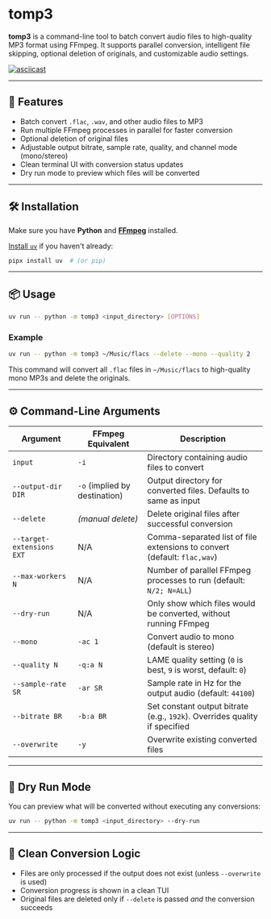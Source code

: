 # tomp3

**tomp3** is a command-line tool to batch convert audio files to high-quality MP3 format using FFmpeg. It supports parallel conversion, intelligent file skipping, optional deletion of originals, and customizable audio settings.

[![asciicast](https://asciinema.org/a/MoVkZr3BnlulPpEQAdwirBBf7.svg)](https://asciinema.org/a/MoVkZr3BnlulPpEQAdwirBBf7)

---

## 🚀 Features

- Batch convert `.flac`, `.wav`, and other audio files to MP3
- Run multiple FFmpeg processes in parallel for faster conversion
- Optional deletion of original files
- Adjustable output bitrate, sample rate, quality, and channel mode (mono/stereo)
- Clean terminal UI with conversion status updates
- Dry run mode to preview which files will be converted

---

## 🛠 Installation

Make sure you have **Python** and [**FFmpeg**](https://www.ffmpeg.org/) installed.

[Install `uv`](https://docs.astral.sh/uv/getting-started/installation/#standalone-installer) if you haven't already:

```bash
pipx install uv  # (or pip)
````

---

## 📦 Usage

```bash
uv run -- python -m tomp3 <input_directory> [OPTIONS] 
```

### Example

```bash
uv run -- python -m tomp3 ~/Music/flacs --delete --mono --quality 2
```

This command will convert all `.flac` files in `~/Music/flacs` to high-quality mono MP3s and delete the originals.

---

## ⚙️ Command-Line Arguments

| Argument                  | FFmpeg Equivalent             | Description                                                                |
| ------------------------- | ----------------------------- | -------------------------------------------------------------------------- |
| `input`                   | `-i`                          | Directory containing audio files to convert                                |
| `--output-dir DIR`        | `-o` (implied by destination) | Output directory for converted files. Defaults to same as input            |
| `--delete`                | *(manual delete)*             | Delete original files after successful conversion                          |
| `--target-extensions EXT` | N/A                           | Comma-separated list of file extensions to convert (default: `flac,wav`)   |
| `--max-workers N`         | N/A                           | Number of parallel FFmpeg processes to run (default: `N/2; N=ALL`)                  |
| `--dry-run`               | N/A                           | Only show which files would be converted, without running FFmpeg           |
| `--mono`                  | `-ac 1`                       | Convert audio to mono (default is stereo)                                  |
| `--quality N`             | `-q:a N`                 | LAME quality setting (`0` is best, `9` is worst, default: `0`)             |
| `--sample-rate SR`        | `-ar SR`                      | Sample rate in Hz for the output audio (default: `44100`)                  |
| `--bitrate BR`            | `-b:a BR`                     | Set constant output bitrate (e.g., `192k`). Overrides quality if specified |
| `--overwrite`             | `-y` | Overwrite existing converted files                                         |

---

## 🧪 Dry Run Mode

You can preview what will be converted without executing any conversions:

```bash
uv run -- python -m tomp3 <input_directory> --dry-run
```

---

## 🧼 Clean Conversion Logic

* Files are only processed if the output does not exist (unless `--overwrite` is used)
* Conversion progress is shown in a clean TUI
* Original files are deleted only if `--delete` is passed *and* the conversion succeeds
